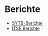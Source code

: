 # Berichte 

* [SYTB-Berichte](https://gupfstrudel.github.io/Sytb_Berichte)
* [ITSE Berichte](https://gupfstrudel.github.io/Itse_Berichte)
